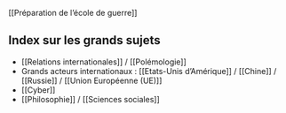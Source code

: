[[Préparation de l’école de guerre]]

## Index sur les grands sujets

- [[Relations internationales]] / [[Polémologie]]
- Grands acteurs internationaux : [[Etats-Unis d’Amérique]] / [[Chine]] / [[Russie]] / [[Union Européenne (UE)]]
- [[Cyber]]
- [[Philosophie]] / [[Sciences sociales]]
